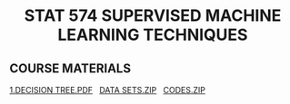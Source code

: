 <html>

  <center><h1>STAT 574 SUPERVISED MACHINE LEARNING TECHNIQUES</h1></center>
  <center></center><h2>COURSE MATERIALS</h2></center>
   <p><a href="DecisionTree.pdf">1.DECISION TREE.PDF</a>&nbsp;&nbsp;&nbsp;<a href="DataSets.zip">DATA SETS.ZIP</a>&nbsp;&nbsp;&nbsp;<a href="DecisionTreeCodes.zip">CODES.ZIP</a></p>
  
 </html>
